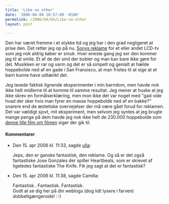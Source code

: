 ```yaml
---
title: 'Like no other'
date: '2006-04-04 10:57:00 -0100'
permalink: /2006/04/04/Like-no-other
layout: post

---
```

Den har været fremme i et stykke tid og jeg har i den grad negligeret at prise den. Det retter jeg op på nu. [Sonys reklame](http://www.bravia-advert.com/includes/vid/bravia_150_sec_high.mov) for et eller andet LCD-tv som jeg nok aldrig køber er smuk. Hver eneste gang jeg ser den kommer jeg til at smile. Et af de der smil der bobler og man kan bare ikke gøre for det. Musikken er rar og varm og det er så simpelt og genialt at hælde hoppebolde ned af en gade i San Fransisco, at man fristes til at sige at et barn kunne have udtænkt det.

Jeg lavede faktisk lignende eksperimenter i min barndom, men havde nok ikke helt midlerne til at komme til samme resultat. Jeg mener at huske at jeg ikke skrev en formålserklæring, men mon ikke det var noget med "gad vide hvad der sker hvis man fyrer en masse hoppebolde ned af en bakke?" snarere end de æstetiske overvejelser der må være gået forud for reklamen.  
Det var vældigt sjovt, mit eksperiment, men selvom jeg syntes at jeg brugte mange penge på dem havde jeg nok ikke helt de 230.000 hoppebolde som [denne lille film om filmen](http://video.google.com/videoplay?docid=-2018436857494815125&q=sony+bravia&pl=true) siger der gik til.
<div class="vintage-comments">
<h4>Kommentarer </h4>
<ul class="vintage-comments-list"><li>
<p class="comment-meta">Den <time pubdate datetime="2006-04-15T23:33:23+02:00">15. apr 2006 kl.  11:33</time>, sagde <a href="http://ulollola.blogspot.com">ulla</a>:</p>
<p>Jeps, den er ganske fantastisk, den reklame. Og så er det også fantastiske Jose Gonzales der spiller Heartbeats, som er skrevet af ligeledes fantastiske The Knife. Fik jeg sagt at det er fantastisk?</p>
</li>

<li>
<p class="comment-meta">Den <time pubdate datetime="2006-04-15T23:38:18+02:00">15. apr 2006 kl.  11:38</time>, sagde Camilla:</p>
<p>Fantastisk.. Fantastisk. Fantastisk.<br />
Godt at se dig her på din weblogs (dog lidt lysere i farven) dobbeltgængerside! :-)</p>
</li>
</ul>
</div>
